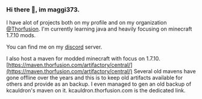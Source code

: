 ### Hi there 👋, im maggi373.

I have alot of projects both on my profile and on my organization [@Thorfusion](https://github.com/Thorfusion). I'm currently learning java and heavily focusing on minecraft 1.7.10 mods.

You can find me on my [discord](https://discord.gg/TnTeKfD) server.

I also host a maven for modded minecraft with focus on 1.7.10. [https://maven.thorfusion.com/artifactory/central/](https://maven.thorfusion.com/artifactory/central/) Several old mavens have gone offline over the years and this is to keep old artifacts available for others and provide as an backup. I even managed to gen an old backup of kcauldron's maven on it. kcauldron.thorfusion.com is the dedicated link.

